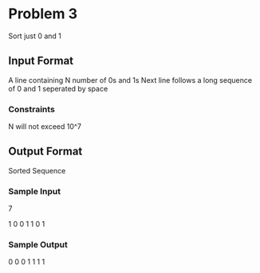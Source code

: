 # Problem 3

Sort just 0 and 1

## Input Format

A line containing N number of 0s and 1s Next line follows a long sequence of 0 and 1 seperated by space

### Constraints

N will not exceed 10^7

## Output Format

Sorted Sequence

### Sample Input

7

1 0 0 1 1 0 1

### Sample Output

0 0 0 1 1 1 1

